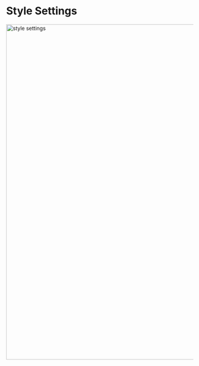 # Style Settings

<img src="https://raw.githubusercontent.com/profy-shopify/profy-shopify.github.io/main/assets/page6/style_settings.png" alt="style settings" width="900"/>